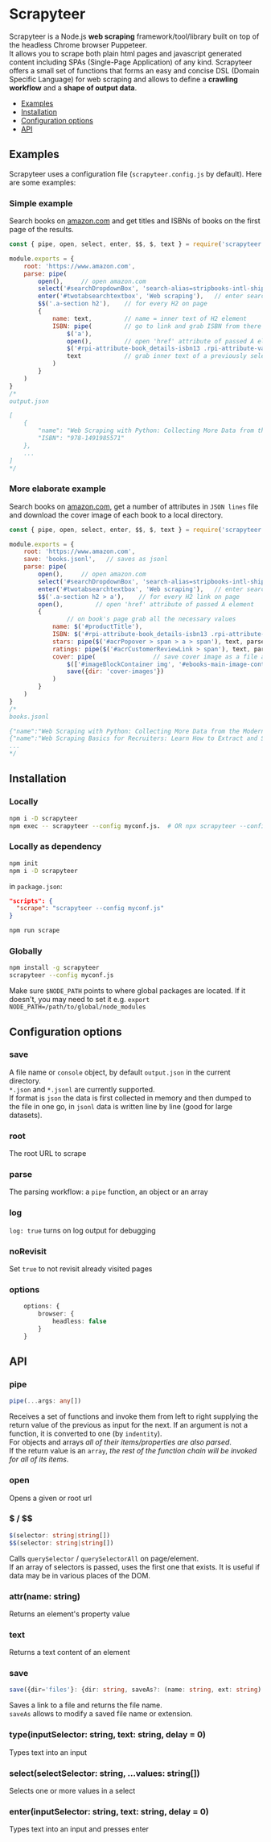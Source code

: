 # Scrapyteer

Scrapyteer is a Node.js **web scraping** framework/tool/library built on top of the headless Chrome browser Puppeteer.        
It allows you to scrape both plain html pages and javascript generated content including SPAs (Single-Page Application) of any kind.
Scrapyteer offers a small set of functions that forms an easy and concise DSL (Domain Specific Language) for web scraping and allows to define a **crawling workflow** and a **shape of output data**. 

- [Examples](#examples)
- [Installation](#installation)
- [Configuration options](#configuration-options)
- [API](#api)

## Examples
Scrapyteer uses a configuration file (`scrapyteer.config.js` by default). 
Here are some examples:

### Simple example
Search books on [amazon.com](https://www.amazon.com) and get titles and ISBNs of books on the first page of the results.

```js
const { pipe, open, select, enter, $$, $, text } = require('scrapyteer');

module.exports = {
    root: 'https://www.amazon.com',
    parse: pipe(
        open(),     // open amazon.com
        select('#searchDropdownBox', 'search-alias=stripbooks-intl-ship'),  // select 'Books' in dropdown
        enter('#twotabsearchtextbox', 'Web scraping'),   // enter search phrase 'Web scraping'
        $$('.a-section h2'),    // for every H2 on page
        {
            name: text,         // name = inner text of H2 element
            ISBN: pipe(         // go to link and grab ISBN from there if present
                $('a'),
                open(),         // open 'href' attribute of passed A element
                $('#rpi-attribute-book_details-isbn13 .rpi-attribute-value span'), 
                text            // grab inner text of a previously selected element
            )
        }
    )
}
/*
output.json

[
    {
        "name": "Web Scraping with Python: Collecting More Data from the Modern Web  ",
        "ISBN": "978-1491985571"
    },
    ...
]
*/
```

### More elaborate example
Search books on [amazon.com](https://www.amazon.com), get a number of attributes in `JSON lines` file and download the cover image of each book to a local directory.
```js
const { pipe, open, select, enter, $$, $, text } = require('scrapyteer');

module.exports = {
    root: 'https://www.amazon.com',
    save: 'books.jsonl',   // saves as jsonl
    parse: pipe(
        open(),     // open amazon.com
        select('#searchDropdownBox', 'search-alias=stripbooks-intl-ship'),  // select 'Books' in dropdown
        enter('#twotabsearchtextbox', 'Web scraping'),   // enter search phrase
        $$('.a-section h2 > a'),    // for every H2 link on page
        open(),         // open 'href' attribute of passed A element
        {
                // on book's page grab all the necessary values
            name: $('#productTitle'),
            ISBN: $('#rpi-attribute-book_details-isbn13 .rpi-attribute-value span'),
            stars: pipe($('#acrPopover > span > a > span'), text, parseFloat),  // number of stars as float
            ratings: pipe($('#acrCustomerReviewLink > span'), text, parseInt),   // convert inner text that looks like 'NNN ratings' into an integer
            cover: pipe(                // save cover image as a file and set cover = file name
                $(['#imageBlockContainer img', '#ebooks-main-image-container img']),     // try several selectors
                save({dir: 'cover-images'})
            )   
        }
    )
}
/*
books.jsonl

{"name":"Web Scraping with Python: Collecting More Data from the Modern Web","ISBN":"978-1491985571","stars":4.6,"ratings":201,"cover":"sitb-sticker-v3-small._CB485933792_.png"}
{"name":"Web Scraping Basics for Recruiters: Learn How to Extract and Scrape Data from the Web","ISBN":null,"stars":4.9,"ratings":15,"cover":"41esb-CVhsL.jpg"}
...
*/
```

## Installation
### Locally 
```sh
npm i -D scrapyteer
npm exec -- scrapyteer --config myconf.js.  # OR npx scrapyteer --config myconf.js
```
### Locally as dependency
```sh
npm init
npm i -D scrapyteer
```
in `package.json`:
```json
"scripts": {
  "scrape": "scrapyteer --config myconf.js"
}
```
```sh
npm run scrape
```

### Globally
```sh
npm install -g scrapyteer
scrapyteer --config myconf.js
```
Make sure `$NODE_PATH` points to where global packages are located. 
If it doesn't, you may need to set it e.g. `export NODE_PATH=/path/to/global/node_modules`


## Configuration options

### save 
A file name or `console` object, by default `output.json` in the current directory.     
`*.json` and `*.jsonl` are currently supported.   
If format is `json` the data is first collected in memory and then dumped to the file in one go, in `jsonl` data is written line by line (good for large datasets).

### root
The root URL to scrape

### parse
The parsing workflow: a `pipe` function, an object or an array

### log
`log: true` turns on log output for debugging

### noRevisit
Set `true` to not revisit already visited pages

### options
```typescript
    options: {
        browser: {
            headless: false
        }
    }
```


## API

### pipe
```typescript
pipe(...args: any[])
```
Receives a set of functions and invoke them from left to right supplying the return value of the previous as input for the next. If an argument is not a function, it is converted to one (by `indentity`).    
For objects and arrays _all of their items/properties are also parsed_.    
If the return value is an `array`, _the rest of the function chain will be invoked for all of its items_.

### open
Opens a given or root url

### $ / $$
```typescript
$(selector: string|string[])
$$(selector: string|string[])
```
Calls `querySelector` / `querySelectorAll` on page/element.     
If an array of selectors is passed, uses the first one that exists. It is useful if data may be in various places of the DOM.

### attr(name: string)
Returns an element's property value 

### text
Returns a text content of an element

### save
```typescript
save({dir='files'}: {dir: string, saveAs?: (name: string, ext: string) => string})
```
Saves a link to a file and returns the file name.   
`saveAs` allows to modify a saved file name or extension.

### type(inputSelector: string, text: string, delay = 0)
Types text into an input

### select(selectSelector: string, ...values: string[])
Selects one or more values in a select

### enter(inputSelector: string, text: string, delay = 0)
Types text into an input and presses enter

